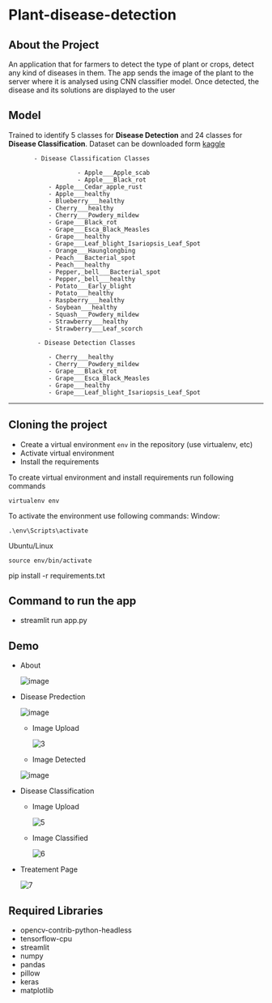 # Plant-disease-detection

## About the Project
An application that for farmers to detect the type of plant or crops, detect any kind of diseases in them. The app sends the image of the plant to the server where it is analysed using CNN classifier model. Once detected, the disease and its solutions are displayed to the user

## Model

Trained to identify 5 classes for **Disease Detection** and 24 classes for **Disease Classification**. 
Dataset can be downloaded form [kaggle](https://www.kaggle.com/abdallahalidev/plantvillage-dataset)

           - Disease Classification Classes

                       - Apple___Apple_scab
                       - Apple___Black_rot
			   - Apple___Cedar_apple_rust
			   - Apple___healthy
			   - Blueberry___healthy
			   - Cherry___healthy
			   - Cherry___Powdery_mildew
			   - Grape___Black_rot
			   - Grape___Esca_Black_Measles
			   - Grape___healthy
			   - Grape___Leaf_blight_Isariopsis_Leaf_Spot
			   - Orange___Haunglongbing
			   - Peach___Bacterial_spot
			   - Peach___healthy
			   - Pepper,_bell___Bacterial_spot
			   - Pepper,_bell___healthy
			   - Potato___Early_blight
			   - Potato___healthy
			   - Raspberry___healthy
			   - Soybean___healthy
			   - Squash___Powdery_mildew
			   - Strawberry___healthy
			   - Strawberry___Leaf_scorch
			
            - Disease Detection Classes
            
			   - Cherry___healthy
			   - Cherry___Powdery_mildew
			   - Grape___Black_rot
			   - Grape___Esca_Black_Measles
			   - Grape___healthy
			   - Grape___Leaf_blight_Isariopsis_Leaf_Spot 
---
## Cloning the project  

* Create a virtual environment `env` in the repository (use virtualenv, etc)
*  Activate virtual environment
* Install the requirements


To create virtual environment and install requirements run following commands
```shell script
virtualenv env
```

To activate the environment use following commands:
Window: 
```shell script
.\env\Scripts\activate
```
Ubuntu/Linux
```shell script
source env/bin/activate
```
pip install -r requirements.txt

Command to run the app
---
 - streamlit run app.py

## Demo

- About

	![image](https://user-images.githubusercontent.com/52497119/118315341-0a7e7d80-b513-11eb-8565-24da0c206fdb.png)
	
- Disease Predection

	![image](https://user-images.githubusercontent.com/52497119/118315208-da36df00-b512-11eb-8b3a-4982fe2b3935.png)
	
	- Image Upload
	
		![3](https://user-images.githubusercontent.com/52497119/118315820-a01a0d00-b513-11eb-9a49-69176e64ed42.PNG)
		
	- Image Detected
	  	 
	        
	![image](https://user-images.githubusercontent.com/52497119/119301851-c01e9e80-bc80-11eb-9e86-c23947307072.png)

		
- Disease Classification

	- Image Upload
	
		![5](https://user-images.githubusercontent.com/52497119/118316025-e96a5c80-b513-11eb-8735-866427410077.PNG)
		
	- Image Classified
	
		![6](https://user-images.githubusercontent.com/52497119/118316149-1585dd80-b514-11eb-8c4b-8c9627d44e93.PNG)

- Treatement Page

	![7](https://user-images.githubusercontent.com/52497119/118316232-33534280-b514-11eb-8a71-3922c7e6267e.PNG)
	
## Required Libraries
- opencv-contrib-python-headless
- tensorflow-cpu
- streamlit
- numpy
- pandas
- pillow
- keras
- matplotlib
			
